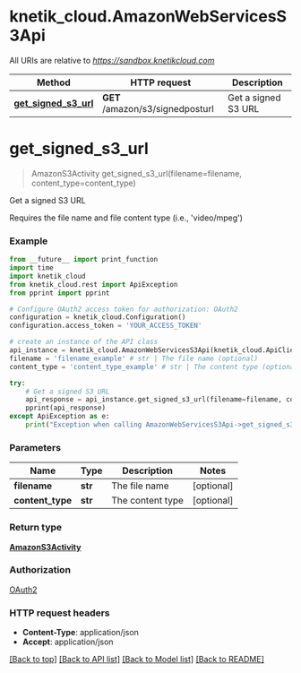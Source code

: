 # knetik_cloud.AmazonWebServicesS3Api

All URIs are relative to *https://sandbox.knetikcloud.com*

Method | HTTP request | Description
------------- | ------------- | -------------
[**get_signed_s3_url**](AmazonWebServicesS3Api.md#get_signed_s3_url) | **GET** /amazon/s3/signedposturl | Get a signed S3 URL


# **get_signed_s3_url**
> AmazonS3Activity get_signed_s3_url(filename=filename, content_type=content_type)

Get a signed S3 URL

Requires the file name and file content type (i.e., 'video/mpeg')

### Example 
```python
from __future__ import print_function
import time
import knetik_cloud
from knetik_cloud.rest import ApiException
from pprint import pprint

# Configure OAuth2 access token for authorization: OAuth2
configuration = knetik_cloud.Configuration()
configuration.access_token = 'YOUR_ACCESS_TOKEN'

# create an instance of the API class
api_instance = knetik_cloud.AmazonWebServicesS3Api(knetik_cloud.ApiClient(configuration))
filename = 'filename_example' # str | The file name (optional)
content_type = 'content_type_example' # str | The content type (optional)

try: 
    # Get a signed S3 URL
    api_response = api_instance.get_signed_s3_url(filename=filename, content_type=content_type)
    pprint(api_response)
except ApiException as e:
    print("Exception when calling AmazonWebServicesS3Api->get_signed_s3_url: %s\n" % e)
```

### Parameters

Name | Type | Description  | Notes
------------- | ------------- | ------------- | -------------
 **filename** | **str**| The file name | [optional] 
 **content_type** | **str**| The content type | [optional] 

### Return type

[**AmazonS3Activity**](AmazonS3Activity.md)

### Authorization

[OAuth2](../README.md#OAuth2)

### HTTP request headers

 - **Content-Type**: application/json
 - **Accept**: application/json

[[Back to top]](#) [[Back to API list]](../README.md#documentation-for-api-endpoints) [[Back to Model list]](../README.md#documentation-for-models) [[Back to README]](../README.md)

